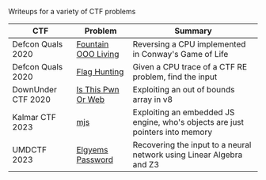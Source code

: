 Writeups for a variety of CTF problems


| CTF | Problem | Summary|
|-----|---------|----------|
| Defcon Quals 2020 | [Fountain OOO Living](defcon_quals_2020/README.md) | Reversing a CPU implemented in Conway's Game of Life |
| Defcon Quals 2020 | [Flag Hunting](defcon_quals_2020/README.md) | Given a CPU trace of a CTF RE problem, find the input |
| DownUnder CTF 2020 | [Is This Pwn Or Web](downunder_ctf_2020/is_this_pwn_or_web/exploit.js) | Exploiting an out of bounds array in v8 |
| Kalmar CTF 2023 | [mjs](kalmar_ctf_2023/mjs/) | Exploiting an embedded JS engine, who's objects are just pointers into memory |
| UMDCTF 2023 | [Elgyems Password](umd_ctf_2023/Elgyems_Password/README.md) | Recovering the input to a neural network using Linear Algebra and Z3 |
